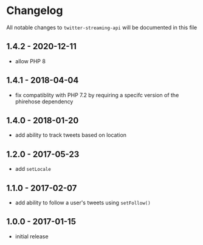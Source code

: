 # Changelog

All notable changes to `twitter-streaming-api` will be documented in this file

## 1.4.2 - 2020-12-11

- allow PHP 8

## 1.4.1 - 2018-04-04

- fix compatiblity with PHP 7.2 by requiring a specifc version of the phirehose dependency

## 1.4.0 - 2018-01-20

- add ability to track tweets based on location

## 1.2.0 - 2017-05-23

- add `setLocale`

## 1.1.0 - 2017-02-07

- add ability to follow a user's tweets using `setFollow()`

## 1.0.0 - 2017-01-15

- initial release
